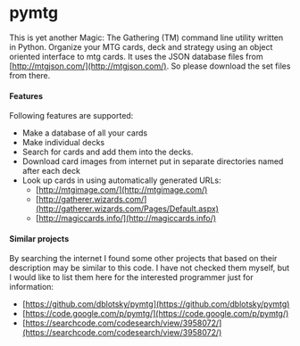 # pymtg

This is yet another Magic: The Gathering (TM) command line utility written in Python. Organize your MTG cards, deck and strategy using an object oriented interface to mtg cards. It uses the JSON database files from [http://mtgjson.com/](http://mtgjson.com/). So please download the set files from there.


#### Features

Following features are supported:

* Make a database of all your cards
* Make individual decks
* Search for cards and add them into the decks.
* Download card images from internet put in separate directories named after each deck
* Look up cards in using automatically generated URLs:
  * [http://mtgimage.com/](http://mtgimage.com/)
  * [http://gatherer.wizards.com/](http://gatherer.wizards.com/Pages/Default.aspx)
  * [http://magiccards.info/](http://magiccards.info/) 

#### Similar projects

By searching the internet I found some other projects that based on their description may be similar to this code. I have not checked them myself, but I would like to list them here for the interested programmer just for information:

* [https://github.com/dblotsky/pymtg](https://github.com/dblotsky/pymtg)
* [https://code.google.com/p/pymtg/](https://code.google.com/p/pymtg/)
* [https://searchcode.com/codesearch/view/3958072/](https://searchcode.com/codesearch/view/3958072/)
